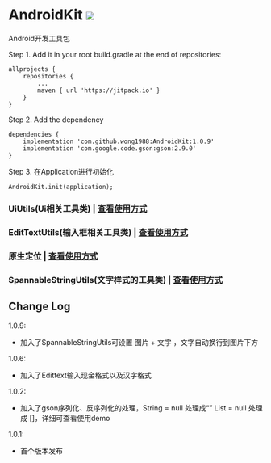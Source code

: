 # AndroidKit [![](https://www.jitpack.io/v/wong1988/AndroidKit.svg)](https://www.jitpack.io/#wong1988/AndroidKit)

Android开发工具包

Step 1. Add it in your root build.gradle at the end of repositories:

```
allprojects {
    repositories {
        ...
        maven { url 'https://jitpack.io' }
    }
}
```

Step 2. Add the dependency

```
dependencies {
    implementation 'com.github.wong1988:AndroidKit:1.0.9'
    implementation 'com.google.code.gson:gson:2.9.0'
}
```

Step 3. 在Application进行初始化

```
AndroidKit.init(application);
```

### UiUtils(Ui相关工具类) | [查看使用方式](https://github.com/wong1988/AndroidKit/blob/main/UiUtils-README.md)

### EditTextUtils(输入框相关工具类) | [查看使用方式](https://github.com/wong1988/AndroidKit/blob/main/EditTextUtils-README.md)

### 原生定位 | [查看使用方式](https://github.com/wong1988/AndroidKit/blob/main/原生定位-README.md)

### SpannableStringUtils(文字样式的工具类) | [查看使用方式](https://github.com/wong1988/AndroidKit/blob/main/SpannableStringUtils-README.md)

## Change Log

1.0.9:

* 加入了SpannableStringUtils可设置 图片 + 文字 ，文字自动换行到图片下方

1.0.6:

* 加入了Edittext输入现金格式以及汉字格式

1.0.2:

* 加入了gson序列化、反序列化的处理，String = null 处理成“” List = null 处理成 []，详细可查看使用demo

1.0.1:

* 首个版本发布
